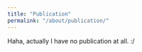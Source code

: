 ```yaml
---
title: "Publication"
permalink: "/about/publication/"
---
```

<html lang="en">
    <head>
        <meta charset="UTF-8">
        <title>Publication</title>
    </head>
    <body>
        <p>
        Haha, actually I have no publication at all. :/
        </p>
    </body>
</html>